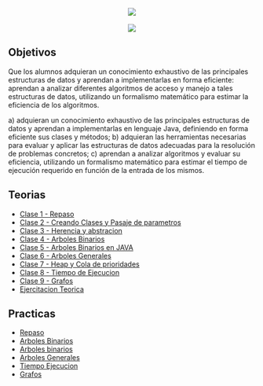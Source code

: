  
<div align="center"> 
<img src="https://readme-typing-svg.demolab.com?font=Fira+Code&size=25&duration=1200&pause=1000&color=FFFFF&center=true&width=435&lines=Algoritmos y estrucutra de datos"/>
</div>
﻿<div align="center">
<img src="https://miro.medium.com/v2/resize:fit:720/format:webp/1*Ut55XNszCQPxCG9qaEQfAw.png"/>



</div>

<h2>Objetivos</h2>

Que los alumnos adquieran un conocimiento exhaustivo de las principales estructuras de datos y
aprendan a implementarlas en forma eficiente: aprendan a analizar diferentes algoritmos de acceso y
manejo a tales estructuras de datos, utilizando un formalismo matemático para estimar la eficiencia de los
algoritmos.

a) adquieran un conocimiento exhaustivo de las principales estructuras de datos y aprendan a
implementarlas en lenguaje Java, definiendo en forma eficiente sus clases y métodos;
b) adquieran las herramientas necesarias para evaluar y aplicar las estructuras de datos adecuadas para
la resolución de problemas concretos;
c) aprendan a analizar algoritmos y evaluar su eficiencia, utilizando un formalismo matemático para
estimar el tiempo de ejecución requerido en función de la entrada de los mismos.


<h2>Teorias</h2>

- [Clase 1 - Repaso](Teorias/Clase-1---Programacin-Concurrente---2023--Clase.pdf/)
- [Clase 2 - Creando Clases y Pasaje de parametros](Teorias/Clase-2---Programacin-Concurrente---2023--Clase.pdf/)
- [Clase 3 - Herencia y abstracion](Teorias/Clase-3---Programacin-Concurrente---2023--Clase.pdf/)
- [Clase 4 - Arboles Binarios](Teorias/Clase-4---Programacin-Concurrente---2023--Clase.pdf/)
- [Clase 5 - Arboles Binarios en JAVA](Teorias/Clase-5---Programacin-Concurrente---2023--Clase.pdf/)
- [Clase 6 - Arboles Generales](Teorias/Clase-5---Programacin-Concurrente---2023--Clase.pdf/)
- [Clase 7 - Heap y Cola de prioridades](Teorias/Clase-5---Programacin-Concurrente---2023--Clase.pdf/)
- [Clase 8 - Tiempo de Ejecucion](Teorias/Clase-5---Programacin-Concurrente---2023--Clase.pdf/)
- [Clase 9 - Grafos](Teorias/Clase-5---Programacin-Concurrente---2023--Clase.pdf/)
- [Ejercitacion Teorica](Teorias/Clase-5---Programacin-Concurrente---2023--Clase.pdf/)



<h2>Practicas</h2>

- [Repaso](Practicas/Practica1)
- [Arboles Binarios](Practicas/Practica2)
- [Arboles binarios](Practicas/Practica3)
- [Arboles Generales](Practicas/Practica3)
- [Tiempo Ejecucion](Practicas/Practica3)
- [Grafos](Practicas/Practica3)

